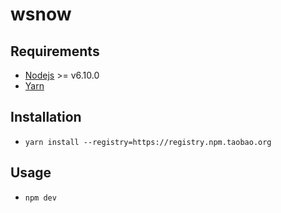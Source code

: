 # wsnow

## Requirements

*   [Nodejs](https://nodejs.org) >= v6.10.0
*   [Yarn](https://yarnpkg.com)

## Installation

*   `yarn install --registry=https://registry.npm.taobao.org`

## Usage

*   `npm dev`
